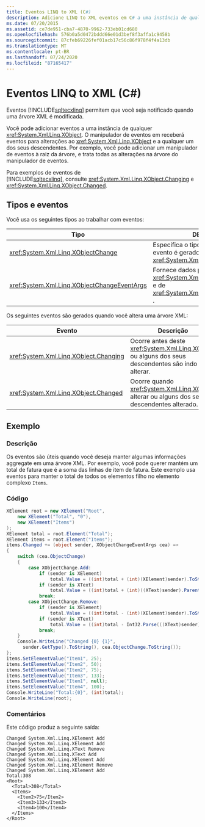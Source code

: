 ```yaml
---
title: Eventos LINQ to XML (C#)
description: Adicione LINQ to XML eventos em C# a uma instância de qualquer XObject. O manipulador de eventos recebe eventos quando a árvore XML para esse XObject é modificada.
ms.date: 07/20/2015
ms.assetid: ce7de951-cba7-4870-9962-733eb01cd680
ms.openlocfilehash: 576b0a5d0472bddd66e01d3bef8f3affa1c9458b
ms.sourcegitcommit: 87cfeb69226fef01acb17c56c86f978f4f4a13db
ms.translationtype: MT
ms.contentlocale: pt-BR
ms.lasthandoff: 07/24/2020
ms.locfileid: "87165417"
---
```

# <a name="linq-to-xml-events-c"></a>Eventos LINQ to XML (C#)
Eventos [!INCLUDE[sqltecxlinq](~/includes/sqltecxlinq-md.md)] permitem que você seja notificado quando uma árvore XML é modificada.  
  
 Você pode adicionar eventos a uma instância de qualquer <xref:System.Xml.Linq.XObject>. O manipulador de eventos em receberá eventos para alterações ao <xref:System.Xml.Linq.XObject> e a qualquer um dos seus descendentes. Por exemplo, você pode adicionar um manipulador de eventos à raiz da árvore, e trata todas as alterações na árvore do manipulador de eventos.  
  
 Para exemplos de eventos de [!INCLUDE[sqltecxlinq](~/includes/sqltecxlinq-md.md)], consulte <xref:System.Xml.Linq.XObject.Changing> e <xref:System.Xml.Linq.XObject.Changed>.  
  
## <a name="types-and-events"></a>Tipos e eventos  
 Você usa os seguintes tipos ao trabalhar com eventos:  
  
|Tipo|DESCRIÇÃO|  
|----------|-----------------|  
|<xref:System.Xml.Linq.XObjectChange>|Especifica o tipo de evento quando um evento é gerado para <xref:System.Xml.Linq.XObject>.|  
|<xref:System.Xml.Linq.XObjectChangeEventArgs>|Fornece dados para os eventos de <xref:System.Xml.Linq.XObject.Changing> e de <xref:System.Xml.Linq.XObject.Changed> .|  
  
 Os seguintes eventos são gerados quando você altera uma árvore XML:  
  
|Evento|Descrição|  
|-----------|-----------------|  
|<xref:System.Xml.Linq.XObject.Changing>|Ocorre antes deste <xref:System.Xml.Linq.XObject> ou alguns dos seus descendentes são indo alterar.|  
|<xref:System.Xml.Linq.XObject.Changed>|Ocorre quando <xref:System.Xml.Linq.XObject> alterar ou alguns dos seus descendentes alterado.|  
  
## <a name="example"></a>Exemplo  
  
### <a name="description"></a>Descrição  
 Os eventos são úteis quando você deseja manter algumas informações aggregate em uma árvore XML. Por exemplo, você pode querer mantém um total de fatura que é a soma das linhas de item de fatura. Este exemplo usa eventos para manter o total de todos os elementos filho no elemento complexo `Items`.  
  
### <a name="code"></a>Código  
  
```csharp  
XElement root = new XElement("Root",  
    new XElement("Total", "0"),  
    new XElement("Items")  
);  
XElement total = root.Element("Total");  
XElement items = root.Element("Items");  
items.Changed += (object sender, XObjectChangeEventArgs cea) =>  
{  
    switch (cea.ObjectChange)  
    {  
        case XObjectChange.Add:  
            if (sender is XElement)  
                total.Value = ((int)total + (int)(XElement)sender).ToString();  
            if (sender is XText)  
                total.Value = ((int)total + (int)((XText)sender).Parent).ToString();  
            break;  
        case XObjectChange.Remove:  
            if (sender is XElement)  
                total.Value = ((int)total - (int)(XElement)sender).ToString();  
            if (sender is XText)  
                total.Value = ((int)total - Int32.Parse(((XText)sender).Value)).ToString();  
            break;  
    }  
    Console.WriteLine("Changed {0} {1}",  
      sender.GetType().ToString(), cea.ObjectChange.ToString());  
};  
items.SetElementValue("Item1", 25);  
items.SetElementValue("Item2", 50);  
items.SetElementValue("Item2", 75);  
items.SetElementValue("Item3", 133);  
items.SetElementValue("Item1", null);  
items.SetElementValue("Item4", 100);  
Console.WriteLine("Total:{0}", (int)total);  
Console.WriteLine(root);  
```  
  
### <a name="comments"></a>Comentários  
 Este código produz a seguinte saída:  
  
```output  
Changed System.Xml.Linq.XElement Add  
Changed System.Xml.Linq.XElement Add  
Changed System.Xml.Linq.XText Remove  
Changed System.Xml.Linq.XText Add  
Changed System.Xml.Linq.XElement Add  
Changed System.Xml.Linq.XElement Remove  
Changed System.Xml.Linq.XElement Add  
Total:308  
<Root>  
  <Total>308</Total>  
  <Items>  
    <Item2>75</Item2>  
    <Item3>133</Item3>  
    <Item4>100</Item4>  
  </Items>  
</Root>  
```  
  